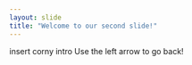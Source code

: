 ```yaml
---
layout: slide
title: "Welcome to our second slide!"
---
```

insert corny intro
Use the left arrow to go back!
